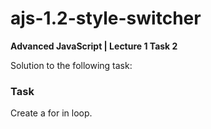 # ajs-1.2-style-switcher
**Advanced JavaScript | Lecture 1 Task 2**

Solution to the following task:

### Task

Create a for in loop.
